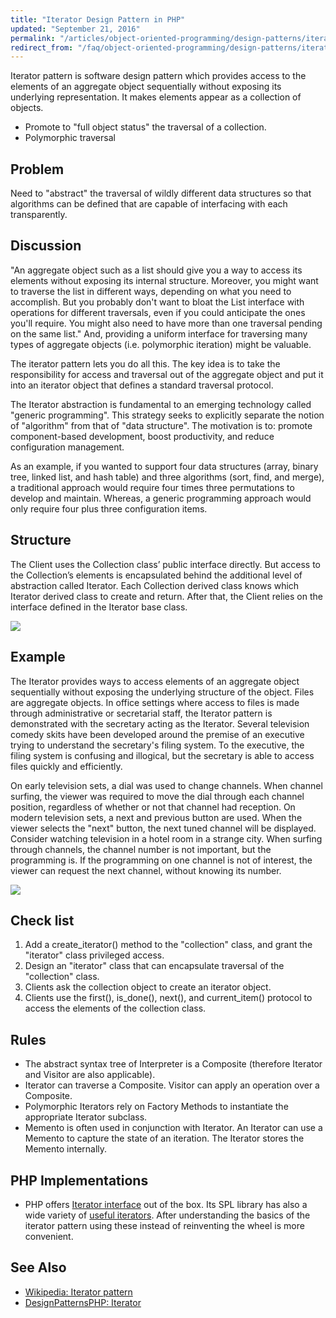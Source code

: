 ```yaml
---
title: "Iterator Design Pattern in PHP"
updated: "September 21, 2016"
permalink: "/articles/object-oriented-programming/design-patterns/iterator/"
redirect_from: "/faq/object-oriented-programming/design-patterns/iterator/"
---
```


Iterator pattern is software design pattern which provides access to the elements
of an aggregate object sequentially without exposing its underlying representation.
It makes elements appear as a collection of objects.

* Promote to "full object status" the traversal of a collection.
* Polymorphic traversal

## Problem

Need to "abstract" the traversal of wildly different data structures so that
algorithms can be defined that are capable of interfacing with each transparently.

## Discussion

"An aggregate object such as a list should give you a way to access its elements
without exposing its internal structure. Moreover, you might want to traverse the
list in different ways, depending on what you need to accomplish. But you probably
don't want to bloat the List interface with operations for different traversals,
even if you could anticipate the ones you'll require. You might also need to have
more than one traversal pending on the same list." And, providing a uniform
interface for traversing many types of aggregate objects (i.e. polymorphic
iteration) might be valuable.

The iterator pattern lets you do all this. The key idea is to take the
responsibility for access and traversal out of the aggregate object and put it
into an iterator object that defines a standard traversal protocol.

The Iterator abstraction is fundamental to an emerging technology called "generic programming". This strategy seeks to explicitly separate the notion of "algorithm" from that of "data structure". The motivation is to: promote component-based development, boost productivity, and reduce configuration management.

As an example, if you wanted to support four data structures (array, binary tree, linked list, and hash table) and three algorithms (sort, find, and merge), a traditional approach would require four times three permutations to develop and maintain. Whereas, a generic programming approach would only require four plus three configuration items.

## Structure

The Client uses the Collection class’ public interface directly. But access to the Collection’s elements is encapsulated behind the additional level of abstraction called Iterator. Each Collection derived class knows which Iterator derived class to create and return. After that, the Client relies on the interface defined in the Iterator base class.

<img src="https://lh3.googleusercontent.com/-z3jk02ZX6Io/VQLkzPfZwjI/AAAAAAAACPI/5GTjkdhU5b8/w988-h593-no/Iterator-2x.png">

## Example

The Iterator provides ways to access elements of an aggregate object sequentially without exposing the underlying structure of the object. Files are aggregate objects. In office settings where access to files is made through administrative or secretarial staff, the Iterator pattern is demonstrated with the secretary acting as the Iterator. Several television comedy skits have been developed around the premise of an executive trying to understand the secretary's filing system. To the executive, the filing system is confusing and illogical, but the secretary is able to access files quickly and efficiently.

On early television sets, a dial was used to change channels. When channel surfing, the viewer was required to move the dial through each channel position, regardless of whether or not that channel had reception. On modern television sets, a next and previous button are used. When the viewer selects the "next" button, the next tuned channel will be displayed. Consider watching television in a hotel room in a strange city. When surfing through channels, the channel number is not important, but the programming is. If the programming on one channel is not of interest, the viewer can request the next channel, without knowing its number.

<img src="https://lh5.googleusercontent.com/-qZkWW6f9nqQ/VQLkzV0O1mI/AAAAAAAACPM/8FBVpL431pk/w824-h460-no/Iterator_example1-2x.png">

## Check list

1. Add a create_iterator() method to the "collection" class, and grant the "iterator" class privileged access.
2. Design an "iterator" class that can encapsulate traversal of the "collection" class.
3. Clients ask the collection object to create an iterator object.
4. Clients use the first(), is_done(), next(), and current_item() protocol to access the elements of the collection class.

## Rules

* The abstract syntax tree of Interpreter is a Composite (therefore Iterator and Visitor are also applicable).
* Iterator can traverse a Composite. Visitor can apply an operation over a Composite.
* Polymorphic Iterators rely on Factory Methods to instantiate the appropriate Iterator subclass.
* Memento is often used in conjunction with Iterator. An Iterator can use a Memento to capture the state of an iteration. The Iterator stores the Memento internally.

## PHP Implementations

* PHP offers [Iterator interface](http://php.net/manual/en/class.iterator.php)
  out of the box. Its SPL library has also a wide variety of
  [useful iterators](http://php.net/manual/en/spl.iterators.php). After
  understanding the basics of the iterator pattern using these instead of
  reinventing the wheel is more convenient.

## See Also

* [Wikipedia: Iterator pattern](https://en.wikipedia.org/wiki/Iterator_pattern)
* [DesignPatternsPHP: Iterator](http://designpatternsphp.readthedocs.io/en/latest/Behavioral/Iterator/README.html)

